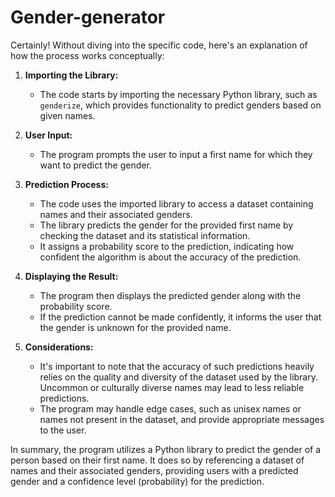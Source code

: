 # Gender-generator
Certainly! Without diving into the specific code, here's an explanation of how the process works conceptually:

1. **Importing the Library:**
   - The code starts by importing the necessary Python library, such as `genderize`, which provides functionality to predict genders based on given names.

2. **User Input:**
   - The program prompts the user to input a first name for which they want to predict the gender.

3. **Prediction Process:**
   - The code uses the imported library to access a dataset containing names and their associated genders.
   - The library predicts the gender for the provided first name by checking the dataset and its statistical information.
   - It assigns a probability score to the prediction, indicating how confident the algorithm is about the accuracy of the prediction.

4. **Displaying the Result:**
   - The program then displays the predicted gender along with the probability score.
   - If the prediction cannot be made confidently, it informs the user that the gender is unknown for the provided name.

5. **Considerations:**
   - It's important to note that the accuracy of such predictions heavily relies on the quality and diversity of the dataset used by the library. Uncommon or culturally diverse names may lead to less reliable predictions.
   - The program may handle edge cases, such as unisex names or names not present in the dataset, and provide appropriate messages to the user.

In summary, the program utilizes a Python library to predict the gender of a person based on their first name. It does so by referencing a dataset of names and their associated genders, providing users with a predicted gender and a confidence level (probability) for the prediction.                                                                       
                                  
                                          
                                                          
                                                   
                                                                                                                     
                                                                                                                                                                   
                                     
